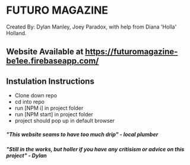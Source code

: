 # FUTURO MAGAZINE

Created By: Dylan Manley, Joey Paradox, with help from Diana 'Holla' Holland.

## Website Available at https://futuromagazine-be1ee.firebaseapp.com/

## Instulation Instructions
* Clone down repo
* cd into repo
* run [NPM i] in project folder
* run [NPM start] in project folder
* project should pop up in default browser

##### "This website seams to have too much drip" - local plumber     

##### "Still in the works, but holler if you have any critisism or advice on this project" - Dylan     